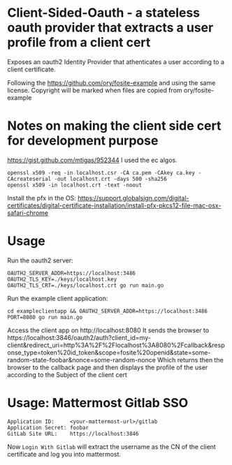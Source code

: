 # Client-Sided-Oauth - a stateless oauth provider that extracts a user profile from a client cert

Exposes an oauth2 Identity Provider that athenticates a user according to a client certificate.

Following the https://github.com/ory/fosite-example and using the same license.
Copyright will be marked when files are copied from ory/fosite-example

# Notes on making the client side cert for development purpose

https://gist.github.com/mtigas/952344
I used the ec algos.

```
openssl x509 -req -in localhost.csr -CA ca.pem -CAkey ca.key -CAcreateserial -out localhost.crt -days 500 -sha256
openssl x509 -in localhost.crt -text -noout
```

Install the pfx in the OS: https://support.globalsign.com/digital-certificates/digital-certificate-installation/install-pfx-pkcs12-file-mac-osx-safari-chrome

# Usage

Run the oauth2 server:

```
OAUTH2_SERVER_ADDR=https://localhost:3486 OAUTH2_TLS_KEY=./keys/localhost.key OAUTH2_TLS_CRT=./keys/localhost.crt go run main.go
```

Run the example client application:

```
cd exampleclientapp && OAUTH2_SERVER_ADDR=https://localhost:3486 PORT=8080 go run main.go
```

Access the client app on http://localhost:8080
It sends the browser to https://localhost:3846/oauth2/auth?client_id=my-client&redirect_uri=http%3A%2F%2Flocalhost%3A8080%2Fcallback&response_type=token%20id_token&scope=fosite%20openid&state=some-random-state-foobar&nonce=some-random-nonce
Which returns then the browser to the callback page and then displays the profile of the user according to the Subject of the client cert

# Usage: Mattermost Gitlab SSO

```
Application ID:     <your-mattermost-url>/gitlab
Application Secret: foobar
GitLab Site URL:    https://localhost:3846
```

Now `Login With Gitlab` will extract the username as the CN of the client certificate and log you into mattermost.